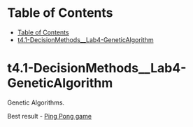 # Table of Contents

- [Table of Contents](#table-of-contents)
- [t4.1-DecisionMethods__Lab4-GeneticAlgorithm](#t41-decisionmethods__lab4-geneticalgorithm)

# t4.1-DecisionMethods__Lab4-GeneticAlgorithm
Genetic Algorithms.

Best result - [Ping Pong game](https://htmlpreview.github.io/?https://github.com/DeadlySquad13/t4-1-DecisionMethods__Lab4-GeneticAlgorithms/blob/main/results/Pong/index_with_bot.html)
